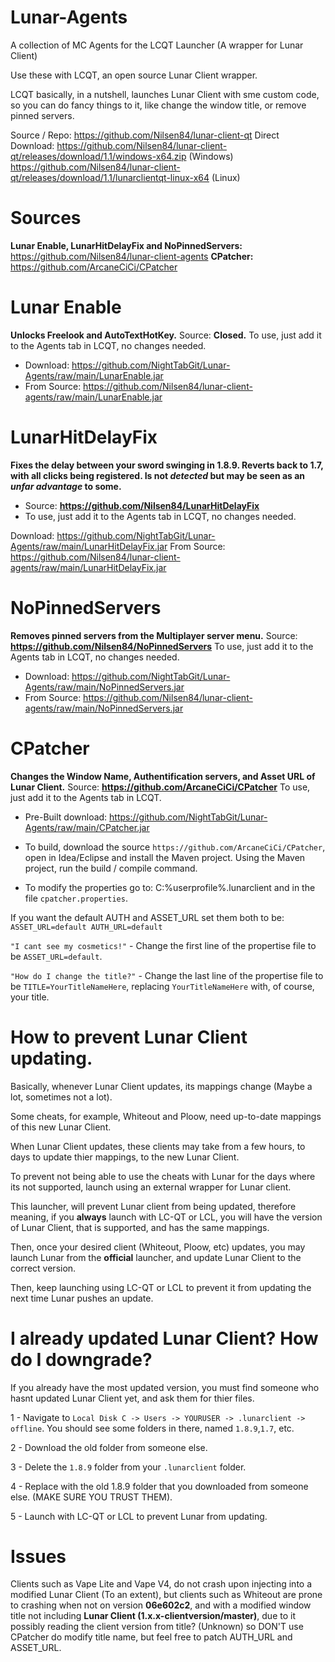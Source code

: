 
# Lunar-Agents
A collection of MC Agents for the LCQT Launcher (A wrapper for Lunar Client)

Use these with LCQT, an open source Lunar Client wrapper. 

LCQT basically, in a nutshell, launches Lunar Client with sme custom code, so you can do fancy things to it, like change the window title, or remove pinned servers.

Source / Repo: https://github.com/Nilsen84/lunar-client-qt
Direct Download: 
https://github.com/Nilsen84/lunar-client-qt/releases/download/1.1/windows-x64.zip (Windows)
https://github.com/Nilsen84/lunar-client-qt/releases/download/1.1/lunarclientqt-linux-x64 (Linux)

# Sources

**Lunar Enable, LunarHitDelayFix and NoPinnedServers:**  https://github.com/Nilsen84/lunar-client-agents
**CPatcher:** https://github.com/ArcaneCiCi/CPatcher

# Lunar Enable
**Unlocks Freelook and AutoTextHotKey.**
Source: **Closed.**
To use, just add it to the Agents tab in LCQT, no changes needed.

- Download: https://github.com/NightTabGit/Lunar-Agents/raw/main/LunarEnable.jar
- From Source: https://github.com/Nilsen84/lunar-client-agents/raw/main/LunarEnable.jar

# LunarHitDelayFix
**Fixes the delay between your sword swinging in 1.8.9. Reverts back to 1.7, with all clicks being registered. Is not _detected_ but may be seen as an _unfar advantage_ to some.**

- Source: **https://github.com/Nilsen84/LunarHitDelayFix**
- To use, just add it to the Agents tab in LCQT, no changes needed.

Download: https://github.com/NightTabGit/Lunar-Agents/raw/main/LunarHitDelayFix.jar
From Source: https://github.com/Nilsen84/lunar-client-agents/raw/main/LunarHitDelayFix.jar

# NoPinnedServers
**Removes pinned servers from the Multiplayer server menu.**
Source: **https://github.com/Nilsen84/NoPinnedServers**
To use, just add it to the Agents tab in LCQT, no changes needed.

- Download: https://github.com/NightTabGit/Lunar-Agents/raw/main/NoPinnedServers.jar
- From Source: https://github.com/Nilsen84/lunar-client-agents/raw/main/NoPinnedServers.jar

# CPatcher
**Changes the Window Name, Authentification servers, and Asset URL of Lunar Client.**
Source: **https://github.com/ArcaneCiCi/CPatcher**
To use, just add it to the Agents tab in LCQT.

- Pre-Built download: https://github.com/NightTabGit/Lunar-Agents/raw/main/CPatcher.jar

- To build, download the source `https://github.com/ArcaneCiCi/CPatcher`, open in Idea/Eclipse and install the Maven project. Using the Maven project, run the build / compile command.

- To modify the properties go to: C:\%userprofile%\.lunarclient and in the file `cpatcher.properties`.

If you want the default AUTH and ASSET_URL set them both to be:
`ASSET_URL=default
AUTH_URL=default`

`"I cant see my cosmetics!"` - Change the first line of the propertise file to be `ASSET_URL=default`.

`"How do I change the title?"` - Change the last line of the propertise file to be `TITLE=YourTitleNameHere`, replacing `YourTitleNameHere` with, of course, your title.


# How to prevent Lunar Client updating.

Basically, whenever Lunar Client updates, its mappings change (Maybe a lot, sometimes not a lot). 

Some cheats, for example, Whiteout and Ploow, need up-to-date mappings of this new Lunar Client.

When Lunar Client updates, these clients may take from a few hours, to days to update thier mappings, to the new Lunar Client.

To prevent not being able to use the cheats with Lunar for the days where its not supported, launch using an external wrapper for Lunar client.

This launcher, will prevent Lunar client from being updated, therefore meaning, if you **always** launch with LC-QT or LCL, you will have the version of Lunar Client, that is supported, and has the same mappings.

Then, once your desired client (Whiteout, Ploow, etc) updates, you may launch Lunar from the **official** launcher, and update Lunar Client to the correct version.

Then, keep launching using LC-QT or LCL to prevent it from updating the next time Lunar pushes an update.

# I already updated Lunar Client? How do I downgrade?

If you already have the most updated version, you must find someone who hasnt updated Lunar Client yet, and ask them for thier files.

1 - Navigate to `Local Disk C -> Users -> YOURUSER -> .lunarclient -> offline`. You should see some folders in there, named `1.8.9`,`1.7`, etc.

2 - Download the old folder from someone else.

3 - Delete the `1.8.9` folder from your `.lunarclient` folder.

4 - Replace with the old 1.8.9 folder that you downloaded from someone else. (MAKE SURE YOU TRUST THEM).

5 - Launch with LC-QT or LCL to prevent Lunar from updating.

# Issues

Clients such as Vape Lite and Vape V4, do not crash upon injecting into a modified Lunar Client (To an extent), but clients such as Whiteout are prone to crashing when not on version **06e602c2**, and with a modified window title not including **Lunar Client (1.x.x-clientversion/master)**, due to it possibly reading the client version from title? (Unknown) so DON'T use CPatcher do modify title name, but feel free to patch AUTH_URL and ASSET_URL.

